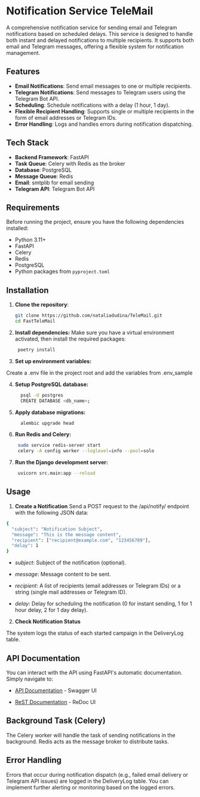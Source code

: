 # Notification Service TeleMail

A comprehensive notification service for sending email and Telegram notifications based on scheduled delays. This service is designed to handle both instant and delayed notifications to multiple recipients. It supports both email and Telegram messages, offering a flexible system for notification management.

## Features

- **Email Notifications**: Send email messages to one or multiple recipients.
- **Telegram Notifications**: Send messages to Telegram users using the Telegram Bot API.
- **Scheduling**: Schedule notifications with a delay (1 hour, 1 day).
- **Flexible Recipient Handling**: Supports single or multiple recipients in the form of email addresses or Telegram IDs.
- **Error Handling**: Logs and handles errors during notification dispatching.

## Tech Stack

- **Backend Framework**: FastAPI
- **Task Queue**: Celery with Redis as the broker
- **Database**: PostgreSQL
- **Message Queue**: Redis
- **Email**: smtplib for email sending
- **Telegram API**: Telegram Bot API

## Requirements

Before running the project, ensure you have the following dependencies installed:

- Python 3.11+
- FastAPI
- Celery
- Redis
- PostgreSQL
- Python packages from `pyproject.toml`

## Installation

1. **Clone the repository**:
   ```bash
   git clone https://github.com/nataliadudina/TeleMail.git
   cd FastTeleMail

2. **Install dependencies:**
 Make sure you have a virtual environment activated, then install the required packages:
    ```bash
     poetry install
   ```

3. **Set up environment variables:** 

Create a .env file in the project root and add the variables from .env_sample

4. **Setup PostgreSQL database:**

   ```bash
     psql -U postgres
     CREATE DATABASE <db_name>;
   ```

5. **Apply database migrations:**

   ```bash
     alembic upgrade head
   ```

6. **Run Redis and Celery:** 

   ```bash
    sudo service redis-server start
    celery -A config worker --loglevel=info --pool=solo
   ```
7. **Run the Django development server:**

   ```bash
    uvicorn src.main:app --reload
   ```

## Usage

1. **Create a Notification**
Send a POST request to the /api/notify/ endpoint with the following JSON data:

```bash
{
  "subject": "Notification Subject",
  "message": "This is the message content",
  "recipient": ["recipient@example.com", "123456789"],
  "delay": 1
}
```
- *subject*: Subject of the notification (optional).

- *message*: Message content to be sent.

- *recipient*: A list of recipients (email addresses or Telegram IDs) or a string (single mail addresses or Telegram ID).

- *delay*: Delay for scheduling the notification (0 for instant sending, 1 for 1 hour delay, 2 for 1 day delay).

2. **Check Notification Status**

The system logs the status of each started campaign in the DeliveryLog table.

## API Documentation
You can interact with the API using FastAPI's automatic documentation. Simply navigate to:

* [API Documentation](http://localhost:8000/docs) - Swagger UI

* [ReST Documentation](http://localhost:8000/redoc) - ReDoc UI

## Background Task (Celery)
The Celery worker will handle the task of sending notifications in the background.
Redis acts as the message broker to distribute tasks.

## Error Handling

Errors that occur during notification dispatch (e.g., failed email delivery or Telegram API issues) are logged in the DeliveryLog table. You can implement further alerting or monitoring based on the logged errors.